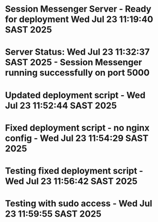 # Session Messenger Server - Ready for deployment Wed Jul 23 11:19:40 SAST 2025
# Server Status: Wed Jul 23 11:32:37 SAST 2025 - Session Messenger running successfully on port 5000
# Updated deployment script - Wed Jul 23 11:52:44 SAST 2025
# Fixed deployment script - no nginx config - Wed Jul 23 11:54:29 SAST 2025
# Testing fixed deployment script - Wed Jul 23 11:56:42 SAST 2025
# Testing with sudo access - Wed Jul 23 11:59:55 SAST 2025
